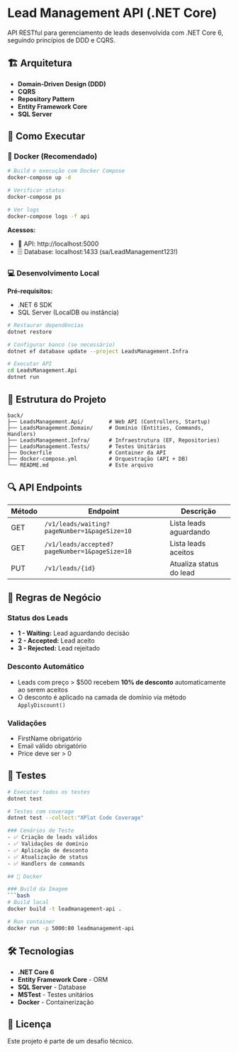 # Lead Management API (.NET Core)

API RESTful para gerenciamento de leads desenvolvida com .NET Core 6, seguindo princípios de DDD e CQRS.

## 🏗️ Arquitetura

- **Domain-Driven Design (DDD)**
- **CQRS**
- **Repository Pattern**
- **Entity Framework Core**
- **SQL Server**

## 🚀 Como Executar

### 🐳 Docker (Recomendado)

```bash
# Build e execução com Docker Compose
docker-compose up -d

# Verificar status
docker-compose ps

# Ver logs
docker-compose logs -f api
```

**Acessos:**
- 🔌 API: http://localhost:5000
- 🗄️ Database: localhost:1433 (sa/LeadManagement123!)

### 💻 Desenvolvimento Local

**Pré-requisitos:**
- .NET 6 SDK
- SQL Server (LocalDB ou instância)

```bash
# Restaurar dependências
dotnet restore

# Configurar banco (se necessário)
dotnet ef database update --project LeadsManagement.Infra

# Executar API
cd LeadsManagement.Api
dotnet run
```

## 📁 Estrutura do Projeto

```
back/
├── LeadsManagement.Api/        # Web API (Controllers, Startup)
├── LeadsManagement.Domain/     # Domínio (Entities, Commands, Handlers)
├── LeadsManagement.Infra/      # Infraestrutura (EF, Repositories)
├── LeadsManagement.Tests/      # Testes Unitários
├── Dockerfile                  # Container da API
├── docker-compose.yml          # Orquestração (API + DB)
└── README.md                   # Este arquivo
```

## 🔍 API Endpoints

| Método | Endpoint | Descrição |
|--------|----------|-----------|
| GET | `/v1/leads/waiting?pageNumber=1&pageSize=10` | Lista leads aguardando |
| GET | `/v1/leads/accepted?pageNumber=1&pageSize=10` | Lista leads aceitos |
| PUT | `/v1/leads/{id}` | Atualiza status do lead |

## 💼 Regras de Negócio

### Status dos Leads
- **1 - Waiting:** Lead aguardando decisão
- **2 - Accepted:** Lead aceito
- **3 - Rejected:** Lead rejeitado

### Desconto Automático
- Leads com preço > $500 recebem **10% de desconto** automaticamente ao serem aceitos
- O desconto é aplicado na camada de domínio via método `ApplyDiscount()`

### Validações
- FirstName obrigatório
- Email válido obrigatório  
- Price deve ser > 0

## 🧪 Testes

```bash
# Executar todos os testes
dotnet test

# Testes com coverage
dotnet test --collect:"XPlat Code Coverage"

### Cenários de Teste
- ✅ Criação de leads válidos
- ✅ Validações de domínio
- ✅ Aplicação de desconto
- ✅ Atualização de status
- ✅ Handlers de commands

## 🐳 Docker

### Build da Imagem
```bash
# Build local
docker build -t leadmanagement-api .

# Run container
docker run -p 5000:80 leadmanagement-api
```

## 🛠️ Tecnologias

- **.NET Core 6**
- **Entity Framework Core** - ORM
- **SQL Server** - Database
- **MSTest** - Testes unitários
- **Docker** - Containerização

## 📄 Licença

Este projeto é parte de um desafio técnico. 